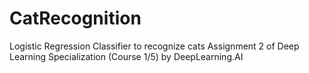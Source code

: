 # CatRecognition
Logistic Regression Classifier to recognize cats
Assignment 2 of Deep Learning Specialization (Course 1/5) by DeepLearning.AI
